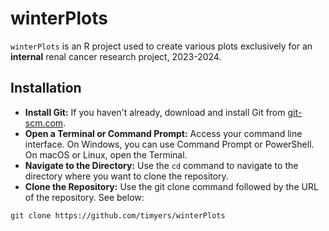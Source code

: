 # winterPlots

<!-- badges: end -->

`winterPlots` is an R project used to create various plots exclusively for an **internal** renal cancer research project, 2023-2024.

## Installation

- **Install Git:** If you haven't already, download and install Git from [git-scm.com](https://git-scm.com/).
- **Open a Terminal or Command Prompt:** Access your command line interface. On Windows, you can use Command Prompt or PowerShell. On macOS or Linux, open the Terminal.
- **Navigate to the Directory:** Use the `cd` command to navigate to the directory where you want to clone the repository.
- **Clone the Repository:** Use the git clone command followed by the URL of the repository.  See below:

``` 
git clone https://github.com/timyers/winterPlots
```

<br>